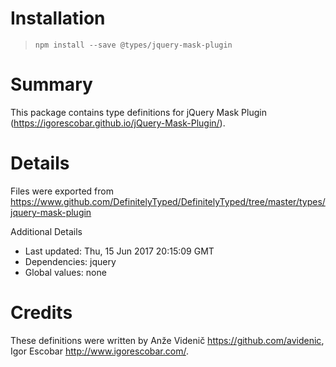 # Installation
> `npm install --save @types/jquery-mask-plugin`

# Summary
This package contains type definitions for jQuery Mask Plugin (https://igorescobar.github.io/jQuery-Mask-Plugin/).

# Details
Files were exported from https://www.github.com/DefinitelyTyped/DefinitelyTyped/tree/master/types/jquery-mask-plugin

Additional Details
 * Last updated: Thu, 15 Jun 2017 20:15:09 GMT
 * Dependencies: jquery
 * Global values: none

# Credits
These definitions were written by Anže Videnič <https://github.com/avidenic>, Igor Escobar <http://www.igorescobar.com/>.
